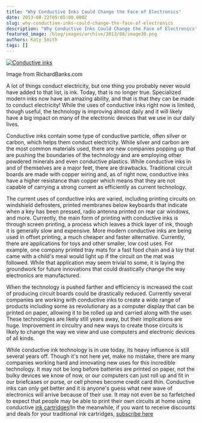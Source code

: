 ```yaml
---
title: "Why Conductive Inks Could Change the Face of Electronics"
date: 2013-08-22T05:05:00.000Z
slug: why-conductive-inks-could-change-the-face-of-electronics
description: "Why Conductive Inks Could Change the Face of Electronics"
featured_image: /blog/images/archive/2013/08/image30.png
authors: Katy Smith
tags: []
---
```


[![Conductive inks ](/blog/images/archive/2013/08/image30.png)](/blog/images/archive/2013/08/image30.png)

Image from RichardBanks.com

A lot of things conduct electricity, but one thing you probably never would have added to that list, is ink. Today, that is no longer true. Specialized modern inks now have an amazing ability, and that is that they can be made to conduct electricity! While the uses of conductive inks right now is limited, though useful, the technology is improving almost daily and it will likely have a big impact on many of the electronic devices that we use in our daily lives.

Conductive inks contain some type of conductive particle, often silver or carbon, which helps them conduct electricity. While silver and carbon are the most common materials used, there are new companies popping up that are pushing the boundaries of the technology and are employing other powdered minerals and even conductive plastics. While conductive inks in and of themselves are a major feet, there are drawbacks. Traditional circuit boards are made with copper wiring and, as of right now, conductive inks have a higher resistance than copper which means that they are not capable of carrying a strong current as efficiently as current technology.

The current uses of conductive inks are varied, including printing circuits on windshield defrosters, printed membranes below keyboards that indicate when a key has been pressed, radio antenna printed on rear car windows, and more. Currently, the main form of printing with conductive inks is through screen printing, a process which leaves a thick layer of ink, though it is generally slow and expensive. More modern conductive inks are being used in offset printing, a much cheaper and faster alternative. Currently, there are applications for toys and other smaller, low cost uses. For example, one company printed tray mats for a fast food chain and a toy that came with a child's meal would light up if the circuit on the mat was followed. While that application may seem trivial to some, it is laying the groundwork for future innovations that could drastically change the way electronics are manufactured.

When the technology is pushed farther and efficiency is increased the cost of producing circuit boards could be drastically reduced. Currently several companies are working with conductive inks to create a wide range of products including some as revolutionary as a computer display that can be printed on paper, allowing it to be rolled up and carried along with the user. These technologies are likely still years away, but their implications are huge. Improvement in circuitry and new ways to create those circuits is likely to change the way we view and use computers and electronic devices of all kinds.

While conductive ink technology is in use today, its heavy influence is still several years off. Though it's not here yet, make no mistake, there are many companies working hard and innovating new uses for this incredible technology. It may not be long before batteries are printed on paper, not the bulky devices we know of now, or our computers can just roll up and fit in our briefcases or purse, or cell phones become credit card thin. Conductive inks can only get better and it is anyone's guess what new wave of electronics will arrive because of their use. It may not even be so farfetched to expect that people may be able to print their own circuits at home using conductive [ink cartridges](https://www.tomatoink.com/)!In the meanwhile, if you want to receive discounts and deals for your traditional ink cartridges, [subscribe here ](https://www.tomatoink.com/welcome/subscribe)